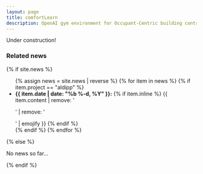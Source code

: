 ```yaml
---
layout: page
title: comfortLearn
description: OpenAI gym environment for Occupant-Centric building control
---
```


Under construction!

<!-- <center> -->
<!--   <img src="/assets/img/bubbleplot_comparison-forecasting_paper.png"> <br /> -->
<!--    <a href="https:https://arxiv.org/pdf/2203.06618.pdf">Paper</a> | -->
<!--    <a href="https://github.com/buds-lab/aldipp">Code</a> -->
<!-- </center> -->


<div>
<h3> Related news</h3>
  {% if site.news  %}
    <ul>
    {% assign news = site.news | reverse %}
    {% for item in news %}
      {% if item.project == "aldipp" %}
      <li>
        <strong>{{ item.date | date: "%b %-d, %Y" }}:</strong>
          {% if item.inline %}
            {{ item.content | remove: '<p>' | remove: '</p>' | emojify }}
          {% endif %}
      </li>
      {% endif %}
    {% endfor %}
    </ul>
  {% else %}
    <p>No news so far...</p>
  {% endif %}
</div>
